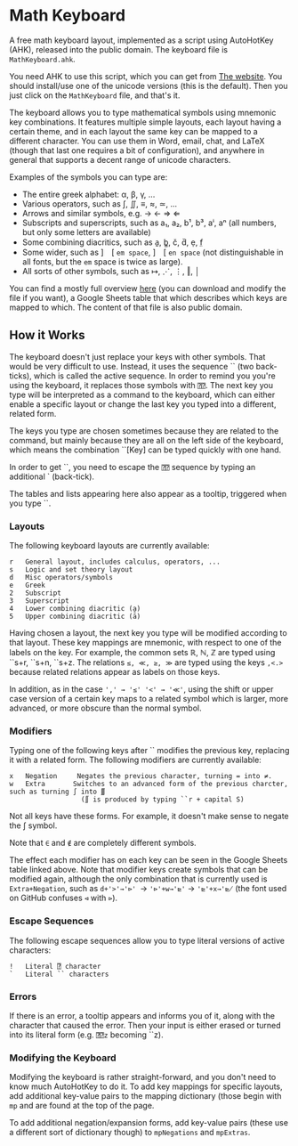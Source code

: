 # Math Keyboard
A free math keyboard layout, implemented as a script using AutoHotKey (AHK), released into the public domain. The keyboard file is `MathKeyboard.ahk`.

You need AHK to use this script, which you can get from [The website](http://ahkscript.org/). You should install/use one of the unicode versions (this is the default). Then you just click on the `MathKeyboard` file, and that's it.

The keyboard allows you to type mathematical symbols using mnemonic key combinations. It features multiple simple layouts, each layout having a certain theme, and in each layout the same key can be mapped to a different character. You can use them in Word, email, chat, and LaTeX (though that last one requires a bit of configuration), and anywhere in general that supports a decent range of unicode characters. 

Examples of the symbols you can type are: 
* The entire greek alphabet: α, β, γ, ...
* Various operators, such as ∫, ∬, ≡, ≈, ≃, ...
* Arrows and similar symbols, e.g. → ← ⇒ ⇐
* Subscripts and superscripts, such as a₁, a₂, b¹, b³, aⁱ, aⁿ (all numbers, but only some letters are available)
* Some combining diacritics, such as a̱, b̳, č, d̆, ẹ, f̤
* Some wider, such as ] [ `em space`, ] [ `en space` (not distinguishable in all fonts, but the `em` space is twice as large).
* All sorts of other symbols, such as ↦, ⋰, ⋮, ‖, │

You can find a mostly full overview [here](https://docs.google.com/spreadsheets/d/1XwY12T9WvS9ac-Eynnej0O1s2RGy9Ej8OaQdczs3FFI) (you can download and modify the file if you want), a Google Sheets table that  which describes which keys are mapped to which. The content of that file is also public domain.

## How it Works
The keyboard doesn't just replace your keys with other symbols. That would be very difficult to use. Instead, it uses the sequence \`\` (two back-ticks), which is called the active sequence. In order to remind you you're using the keyboard, it replaces those symbols with `⍰⍰`. The next key you type will be interpreted as a command to the keyboard, which can either enable a specific layout or change the last key you typed into a different, related form.

The keys you type are chosen sometimes because they are related to the command, but mainly because they are all on the left side of the keyboard, which means the combination \`\`[Key] can be typed quickly with one hand.

In order to get \`\`, you need to escape the `⍰⍰` sequence by typing an additional \` (back-tick).

The tables and lists appearing here also appear as a tooltip, triggered when you type \`\`.

### Layouts
The following keyboard layouts are currently available:

	r   General layout, includes calculus, operators, ...
	s   Logic and set theory layout
	d   Misc operators/symbols
	e   Greek
	2   Subscript
	3   Superscript
	4   Lower combining diacritic (a̱)
	5   Upper combining diacritic (ā)

Having chosen a layout, the next key you type will be modified according to that layout. These key mappings are mnemonic, with respect to one of the labels on the key. For example, the common sets ℝ, ℕ, ℤ are typed using \`\`s+r, \`\`s+n, \`\`s+z. The relations `≤, ≪, ≥, ≫` are typed using the keys `,<.>` because related relations appear as labels on those keys. 

In addition, as in the case `',' → '≤' '<' → '≪'`, using the shift or upper case version of a certain key maps to a related symbol which is larger, more advanced, or more obscure than the normal symbol. 

### Modifiers
Typing one of the following keys after \`\` modifies the previous key, replacing it with a related form. The following modifiers are currently available:
	
	x	Negation	 Negates the previous character, turning = into ≠.
	w	Extra		Switches to an advanced form of the previous charcter, such as turning ∫ into ∭ 
					  (∬ is produced by typing ``r + capital S)
	
Not all keys have these forms. For example, it doesn't make sense to negate the ∫ symbol. 

Note that `∈` and `∉` are completely different symbols.

The effect each modifier has on each key can be seen in the Google Sheets table linked above. Note that modifier keys create symbols that can be modified again, although the only combination that is currently used is `Extra+Negation`, such as `d+'>'→'⊳' `→ `'⊳'+w→'⊵'` → `'⊵'+x→'⋭` (the font used on GitHub confuses `⊲` with `⊳`).

### Escape Sequences
The following escape sequences allow you to type literal versions of active characters:

	!	Literal ⍰ character
	`	Literal `` characters
### Errors
If there is an error, a tooltip appears and informs you of it, along with the character that caused the error. Then your input is either erased or turned into its literal form (e.g. `⍰⍰z` becoming \`\`z).

### Modifying the Keyboard
Modifying the keyboard is rather straight-forward, and you don't need to know much AutoHotKey to do it. To add key mappings for specific layouts, add additional key-value pairs to the mapping dictionary (those begin with `mp` and are found at the top of the page.

To add additional negation/expansion forms, add key-value pairs (these use a different sort of dictionary though) to `mpNegations` and `mpExtras`. 